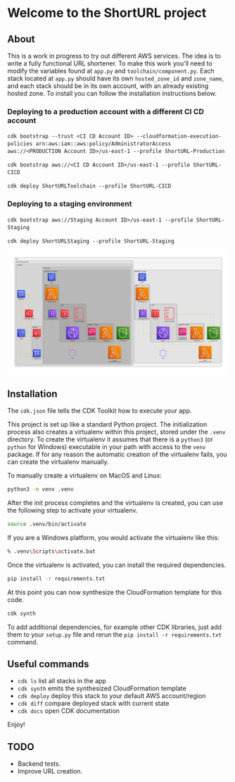 
# Welcome to the ShortURL project

## About

This is a work in progress to try out different AWS services.  The idea is to write a fully functional URL shortener. To make this work you'll need to modify the variables found at `app.py` and `toolchain/component.py`. Each stack located at `app.py` should have its own `hosted_zone_id` and `zone_name`, and each stack should be in its own account, with an already existing hosted zone. To install you can follow the installation instructions below.

### Deploying to a production account with a different CI CD account

`cdk bootstrap --trust <CI CD Account ID> --cloudformation-execution-policies arn:aws:iam::aws:policy/AdministratorAccess  aws://<PRODUCTION Account ID>/us-east-1 --profile ShortURL-Production`

`cdk bootstrap aws://<CI CD Account ID>/us-east-1 --profile ShortURL-CICD`

`cdk deploy ShortURLToolchain --profile ShortURL-CICD`

### Deploying to a staging environment

`cdk bootstrap aws://Staging Account ID>/us-east-1 --profile ShortURL-Staging`

`cdk deploy ShortURLStaging --profile ShortURL-Staging`

![Infrastructure](/images/diagram.png)

## Installation

The `cdk.json` file tells the CDK Toolkit how to execute your app.

This project is set up like a standard Python project.  The initialization
process also creates a virtualenv within this project, stored under the `.venv`
directory.  To create the virtualenv it assumes that there is a `python3`
(or `python` for Windows) executable in your path with access to the `venv`
package. If for any reason the automatic creation of the virtualenv fails,
you can create the virtualenv manually.

To manually create a virtualenv on MacOS and Linux:

```sh
python3 -m venv .venv
```

After the init process completes and the virtualenv is created, you can use the following
step to activate your virtualenv.

```sh
source .venv/bin/activate
```

If you are a Windows platform, you would activate the virtualenv like this:

```sh
% .venv\Scripts\activate.bat
```

Once the virtualenv is activated, you can install the required dependencies.

```sh
pip install -r requirements.txt
```

At this point you can now synthesize the CloudFormation template for this code.

```sh
cdk synth
```

To add additional dependencies, for example other CDK libraries, just add
them to your `setup.py` file and rerun the `pip install -r requirements.txt`
command.

## Useful commands

* `cdk ls`          list all stacks in the app
* `cdk synth`       emits the synthesized CloudFormation template
* `cdk deploy`      deploy this stack to your default AWS account/region
* `cdk diff`        compare deployed stack with current state
* `cdk docs`        open CDK documentation

Enjoy!

## TODO

* Backend tests.
* Improve URL creation.
